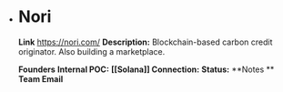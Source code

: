 - # Nori
  **Link** https://nori.com/
  **Description:** Blockchain-based carbon credit originator. Also building a marketplace.
  
  **Founders**
  **Internal POC:**
  **[[Solana]] Connection:**
  **Status:**
  **Notes **
  **Team Email**